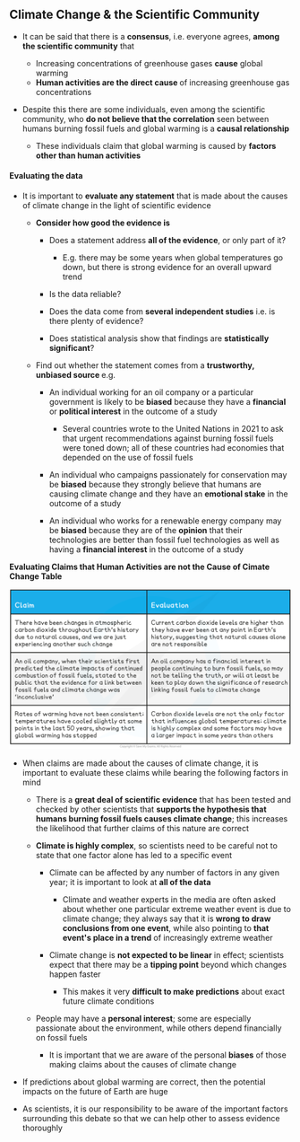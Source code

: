 Climate Change & the Scientific Community
-----------------------------------------

* It can be said that there is a <b>consensus</b>, i.e. everyone agrees, <b>among the scientific community</b> that

  + Increasing concentrations of greenhouse gases <b>cause</b> global warming
  + <b>Human activities are the direct cause </b>of increasing greenhouse gas concentrations
* Despite this there are some individuals, even among the scientific community, who <b>do not believe that the correlation</b> seen between humans burning fossil fuels and global warming is a <b>causal relationship</b>

  + These individuals claim that global warming is caused by <b>factors other than human activities</b>

#### Evaluating the data

* It is important to <b>evaluate any statement</b> that is made about the causes of climate change in the light of scientific evidence

  + <b>Consider how good the evidence is</b>

    - Does a statement address <b>all of the evidence</b>, or only part of it?

      * E.g. there may be some years when global temperatures go down, but there is strong evidence for an overall upward trend
    - Is the data reliable?
    - Does the data come from <b>several independent studies</b> i.e. is there plenty of evidence?
    - Does statistical analysis show that findings are <b>statistically significant</b>?
  + Find out whether the statement comes from a <b>trustworthy, unbiased source </b>e.g.

    - An individual working for an oil company or a particular government is likely to be <b>biased</b> because they have a <b>financial </b>or <b>political interest</b> in the outcome of a study

      * Several countries wrote to the United Nations in 2021 to ask that urgent recommendations against burning fossil fuels were toned down; all of these countries had economies that depended on the use of fossil fuels
    - An individual who campaigns passionately for conservation may be <b>biased</b> because they strongly believe that humans are causing climate change and they have an <b>emotional stake</b> in the outcome of a study
    - An individual who works for a renewable energy company may be <b>biased</b> because they are of the <b>opinion</b> that their technologies are better than fossil fuel technologies as well as having a <b>financial interest</b> in the outcome of a study

<b>Evaluating Claims that Human Activities are not the Cause of Cimate Change Table</b>

![Evaluating Claims that Human Activities are not Causing Climate Change Table](Evaluating-Claims-that-Human-Activities-are-not-Causing-Climate-Change-Table.png)

* When claims are made about the causes of climate change, it is important to evaluate these claims while bearing the following factors in mind

  + There is a <b>great deal of scientific evidence</b> that has been tested and checked by other scientists that <b>supports the hypothesis that humans burning fossil fuels causes climate change</b>; this increases the likelihood that further claims of this nature are correct
  + <b>Climate is highly complex</b>, so scientists need to be careful not to state that one factor alone has led to a specific event

    - Climate can be affected by any number of factors in any given year; it is important to look at <b>all of the data</b>

      * Climate and weather experts in the media are often asked about whether one particular extreme weather event is due to climate change; they always say that it is <b>wrong to draw conclusions from one event</b>, while also pointing to <b>that event's place in a trend</b> of increasingly extreme weather
    - Climate change is <b>not expected to be linear</b> in effect; scientists expect that there may be a <b>tipping point</b> beyond which changes happen faster

      * This makes it very <b>difficult to make predictions</b> about exact future climate conditions
  + People may have a <b>personal interest</b>; some are especially passionate about the environment, while others depend financially on fossil fuels

    - It is important that we are aware of the personal <b>biases</b> of those making claims about the causes of climate change
* If predictions about global warming are correct, then the potential impacts on the future of Earth are huge
* As scientists, it is our responsibility to be aware of the important factors surrounding this debate so that we can help other to assess evidence thoroughly